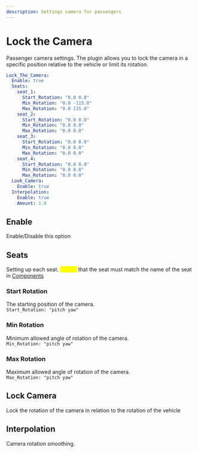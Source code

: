 ```yaml
---
description: Settings camera for passengers
---
```


# Lock the Camera

Passenger camera settings. The plugin allows you to lock the camera in a specific position relative to the vehicle or limit its rotation.

```yaml
Lock_The_Camera:
  Enable: true
  Seats:
    seat_1:
      Start_Rotation: "0.0 0.0"
      Min_Rotation: "0.0 -115.0"
      Max_Rotation: "0.0 115.0"
    seat_2:
      Start_Rotation: "0.0 0.0"
      Min_Rotation: "0.0 0.0"
      Max_Rotation: "0.0 0.0"
    seat_3:
      Start_Rotation: "0.0 0.0"
      Min_Rotation: "0.0 0.0"
      Max_Rotation: "0.0 0.0"
    seat_4:
      Start_Rotation: "0.0 0.0"
      Min_Rotation: "0.0 0.0"
      Max_Rotation: "0.0 0.0"
  Look_Camera:
    Enable: true
  Interpolation:
    Enable: true
    Amount: 1.0
```

## Enable

Enable/Disable this option

## Seats

Setting up each seat. <mark style="color:yellow;">**Notice**</mark> that the seat must match the name of the seat in [Components](../components.md)

### &#x20;   Start Rotation

&#x20;    The starting position of the camera.\
&#x20;    `Start_Rotation: "pitch yaw"`

### &#x20;   Min Rotation

&#x20;    Minimum allowed angle of rotation of the camera.\
&#x20;    `Min_Rotation: "pitch yaw"`

### &#x20;   Max Rotation

&#x20;    Maximum allowed angle of rotation of the camera.\
&#x20;    `Max_Rotation: "pitch yaw"`

## Lock Camera

Lock the rotation of the camera in relation to the rotation of the vehicle

## Interpolation

Camera rotation smoothing.
